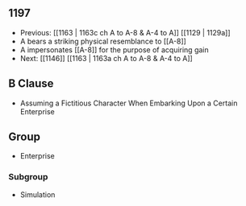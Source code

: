 ## 1197
- Previous: [[1163 | 1163c ch A to A-8 &amp; A-4 to A]] [[1129 | 1129a]] 
- A bears a striking physical resemblance to [[A-8]]
- A impersonates [[A-8]] for the purpose of acquiring gain
- Next: [[1146]] [[1163 | 1163a ch A to A-8 &amp; A-4 to A]] 

## B Clause
- Assuming a Fictitious Character When Embarking  Upon a Certain Enterprise

## Group
- Enterprise

### Subgroup
- Simulation

